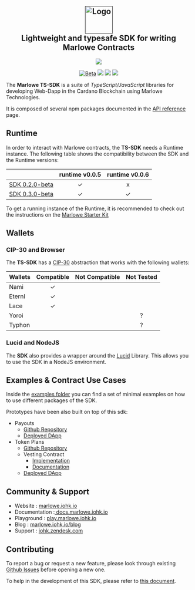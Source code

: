 <h2 align="center">
  <a href="" target="blank_">
    <img src="./doc/image/logo.svg" alt="Logo" height="75">
  </a>
  <br>
  Lightweight and typesafe SDK for writing Marlowe Contracts
</h2>
  <p align="center">
    <a href="https://github.com/input-output-hk/marlowe-ts-sdk/releases"><img src="https://img.shields.io/github/v/release/input-output-hk/marlowe-ts-sdk?style=for-the-badge" /></a>
  </p>
<div align="center">
  <a href=""><img src="https://img.shields.io/badge/stability-beta-33bbff.svg" alt="Beta"></a>
  <a href="./LICENSE"><img src="https://img.shields.io/badge/License-Apache_2.0-blue.svg"></a>
  <a href="https://discord.com/invite/cmveaxuzBn"><img src="https://img.shields.io/discord/826816523368005654?label=Chat%20on%20Discord"></a>
  <a href="https://iohk.zendesk.com/hc/en-us/requests/new"><img src="https://img.shields.io/badge/Support-orange"></a>

</div>

The **Marlowe TS-SDK** is a suite of _TypeScript/JavaScript_ libraries for developing Web-Dapp in the Cardano Blockchain using Marlowe Technologies.

It is composed of several npm packages documented in the [API reference](https://input-output-hk.github.io/marlowe-ts-sdk/) page.

## Runtime

In order to interact with Marlowe contracts, the **TS-SDK** needs a Runtime instance. The following table shows the compatibility between the SDK and the Runtime versions:

|                                                                                             | runtime v0.0.5 | runtime v0.0.6 |
| ------------------------------------------------------------------------------------------- | :------------: | :------------: |
| [SDK 0.2.0-beta](https://github.com/input-output-hk/marlowe-ts-sdk/releases/tag/0.2.0-beta) |       ✓        |       x        |
| [SDK 0.3.0-beta](https://github.com/input-output-hk/marlowe-ts-sdk/releases/tag/0.3.0-beta) |       ✓        |       ✓        |

To get a running instance of the Runtime, it is recommended to check out the instructions on the [Marlowe Starter Kit](https://github.com/input-output-hk/marlowe-starter-kit)

## Wallets

### CIP-30 and Browser

The **TS-SDK** has a [CIP-30](https://github.com/cardano-foundation/CIPs/blob/master/CIP-0030/README.md) abstraction that works with
the following wallets:

| Wallets | Compatible | Not Compatible | Not Tested |
| ------- | :--------: | :------------: | :--------: |
| Nami    |     ✓      |                |            |
| Eternl  |     ✓      |                |            |
| Lace    |     ✓      |                |            |
| Yoroi   |            |                |     ?      |
| Typhon  |            |                |     ?      |

### Lucid and NodeJS

The **SDK** also provides a wrapper around the [Lucid](https://github.com/spacebudz/lucid) Library. This allows you to use the SDK in a NodeJS environment.

## Examples & Contract Use Cases

Inside the [examples folder](./examples/Readme.md) you can find a set of minimal examples on how to use different packages of the SDK.

Prototypes have been also built on top of this sdk:

- Payouts
  - [Github Repository](https://github.com/input-output-hk/marlowe-payouts)
  - [Deployed DApp](https://payouts-preprod.prod.scdev.aws.iohkdev.io/)
- Token Plans
  - [Github Repository](https://github.com/input-output-hk/marlowe-vesting)
  - Vesting Contract
    - [Implementation](https://github.com/input-output-hk/marlowe-ts-sdk/blob/main/packages/language/examples/src/vesting.ts)
    - [Documentation](https://input-output-hk.github.io/marlowe-ts-sdk/modules/_marlowe_io_language_examples.vesting.html)
  - [Deployed DApp](https://token-plans-preprod.prod.scdev.aws.iohkdev.io/)

## Community & Support

- Website : <a href="https://marlowe.iohk.io" > marlowe.iohk.io </a>
- Documentation :<a href="https://docs.marlowe.iohk.io" > docs.marlowe.iohk.io </a>
- Playground : <a href="https://play.marlowe.iohk.io" > play.marlowe.iohk.io </a>
- Blog : <a href="https://marlowe.iohk.io/blog" > marlowe.iohk.io/blog </a>
- Support : <a href="https://iohk.zendesk.com/hc/en-us/requests/new" > iohk.zendesk.com </a>

## Contributing

To report a bug or request a new feature, please look through existing [Github Issues](https://github.com/input-output-hk/marlowe-ts-sdk/issues) before opening a new one.

To help in the development of this SDK, please refer to [this document](./doc/howToDevelop.md).





